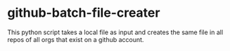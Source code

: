 # github-batch-file-creater
This python script takes a local file as input and creates the same file in all repos of all orgs that exist on a github account.
